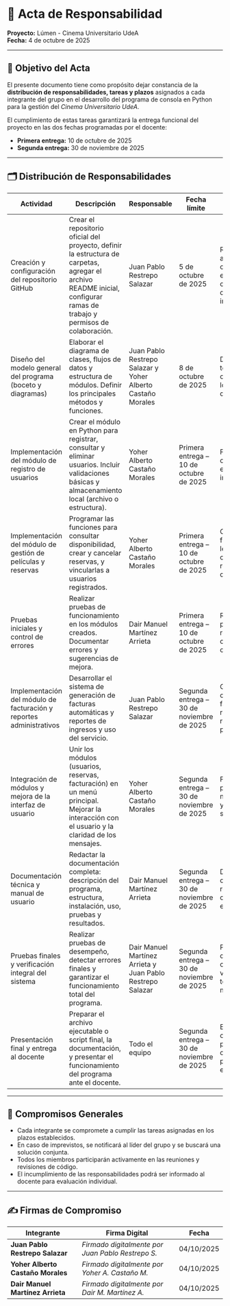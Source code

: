 # 🧾 Acta de Responsabilidad  
**Proyecto:** Lúmen - Cinema Universitario UdeA  
**Fecha:** 4 de octubre de 2025  

---

## 🎯 Objetivo del Acta  
El presente documento tiene como propósito dejar constancia de la **distribución de responsabilidades, tareas y plazos** asignados a cada integrante del grupo en el desarrollo del programa de consola en Python para la gestión del *Cinema Universitario UdeA*.  

El cumplimiento de estas tareas garantizará la entrega funcional del proyecto en las dos fechas programadas por el docente:  
- **Primera entrega:** 10 de octubre de 2025  
- **Segunda entrega:** 30 de noviembre de 2025  

---

## 🗂️ Distribución de Responsabilidades  

| **Actividad** | **Descripción** | **Responsable** | **Fecha límite** | **Criterio de evaluación** |
|----------------|-----------------|-----------------|------------------|-----------------------------|
| Creación y configuración del repositorio GitHub | Crear el repositorio oficial del proyecto, definir la estructura de carpetas, agregar el archivo README inicial, configurar ramas de trabajo y permisos de colaboración. | Juan Pablo Restrepo Salazar | 5 de octubre de 2025 | Repositorio activo, correctamente estructurado y con documentación inicial. |
| Diseño del modelo general del programa (boceto y diagramas) | Elaborar el diagrama de clases, flujos de datos y estructura de módulos. Definir los principales métodos y funciones. | Juan Pablo Restrepo Salazar y Yoher Alberto Castaño Morales | 8 de octubre de 2025 | Documentación técnica clara, coherente con los objetivos del programa. |
| Implementación del módulo de registro de usuarios | Crear el módulo en Python para registrar, consultar y eliminar usuarios. Incluir validaciones básicas y almacenamiento local (archivo o estructura). | Yoher Alberto Castaño Morales | Primera entrega – 10 de octubre de 2025 | Funcionalidad correcta, sin errores, interfaz clara. |
| Implementación del módulo de gestión de películas y reservas | Programar las funciones para consultar disponibilidad, crear y cancelar reservas, y vincularlas a usuarios registrados. | Yoher Alberto Castaño Morales | Primera entrega – 10 de octubre de 2025 | Código funcional, legible, cumpliendo requisitos del docente. |
| Pruebas iniciales y control de errores | Realizar pruebas de funcionamiento en los módulos creados. Documentar errores y sugerencias de mejora. | Dair Manuel Martínez Arrieta | Primera entrega – 10 de octubre de 2025 | Registro de pruebas y reporte técnico con observaciones. |
| Implementación del módulo de facturación y reportes administrativos | Desarrollar el sistema de generación de facturas automáticas y reportes de ingresos y uso del servicio. | Juan Pablo Restrepo Salazar | Segunda entrega – 30 de noviembre de 2025 | Generación correcta de facturas y reportes, resultados precisos. |
| Integración de módulos y mejora de la interfaz de usuario | Unir los módulos (usuarios, reservas, facturación) en un menú principal. Mejorar la interacción con el usuario y la claridad de los mensajes. | Yoher Alberto Castaño Morales | Segunda entrega – 30 de noviembre de 2025 | Fluidez del programa, menú intuitivo y navegación sin errores. |
| Documentación técnica y manual de usuario | Redactar la documentación completa: descripción del programa, estructura, instalación, uso, pruebas y resultados. | Dair Manuel Martínez Arrieta | Segunda entrega – 30 de noviembre de 2025 | Documento claro, bien redactado y con capturas o ejemplos. |
| Pruebas finales y verificación integral del sistema | Realizar pruebas de desempeño, detectar errores finales y garantizar el funcionamiento total del programa. | Dair Manuel Martínez Arrieta y Juan Pablo Restrepo Salazar | Segunda entrega – 30 de noviembre de 2025 | Programa libre de errores críticos y validado por todos los miembros. |
| Presentación final y entrega al docente | Preparar el archivo ejecutable o script final, la documentación, y presentar el funcionamiento del programa ante el docente. | Todo el equipo | Segunda entrega – 30 de noviembre de 2025 | Entrega completa, presentación organizada y participación equitativa. |

---

## 📜 Compromisos Generales  
- Cada integrante se compromete a cumplir las tareas asignadas en los plazos establecidos.  
- En caso de imprevistos, se notificará al líder del grupo y se buscará una solución conjunta.  
- Todos los miembros participarán activamente en las reuniones y revisiones de código.  
- El incumplimiento de las responsabilidades podrá ser informado al docente para evaluación individual.  

---

## ✍️ Firmas de Compromiso  

| Integrante | Firma Digital | Fecha |
|-------------|----------------|--------|
| **Juan Pablo Restrepo Salazar** | _Firmado digitalmente por Juan Pablo Restrepo S._ | 04/10/2025 |
| **Yoher Alberto Castaño Morales** | _Firmado digitalmente por Yoher A. Castaño M._ | 04/10/2025 |
| **Dair Manuel Martínez Arrieta** | _Firmado digitalmente por Dair M. Martínez A._ | 04/10/2025 |
